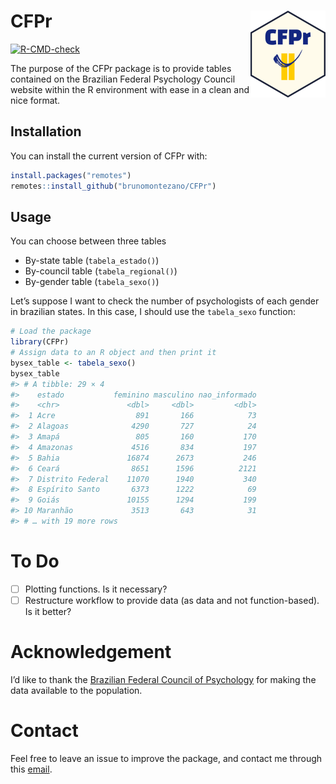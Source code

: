 
<!-- README.md is generated from README.Rmd. Please edit that file -->

# CFPr <a href='https://github.com/brunomontezano/CFPr/'><img src='man/figures/logo.png' align="right" height="139" /></a>

<!-- badges: start -->

[![R-CMD-check](https://github.com/brunomontezano/CFPr/workflows/R-CMD-check/badge.svg)](https://github.com/brunomontezano/CFPr/actions)
<!-- badges: end -->

The purpose of the CFPr package is to provide tables contained on the
Brazilian Federal Psychology Council website within the R environment
with ease in a clean and nice format.

## Installation

You can install the current version of CFPr with:

``` r
install.packages("remotes")
remotes::install_github("brunomontezano/CFPr")
```

## Usage

You can choose between three tables

-   By-state table (`tabela_estado()`)
-   By-council table (`tabela_regional()`)
-   By-gender table (`tabela_sexo()`)

Let’s suppose I want to check the number of psychologists of each gender
in brazilian states. In this case, I should use the `tabela_sexo`
function:

``` r
# Load the package
library(CFPr)
# Assign data to an R object and then print it
bysex_table <- tabela_sexo()
bysex_table
#> # A tibble: 29 × 4
#>    estado           feminino masculino nao_informado
#>    <chr>               <dbl>     <dbl>         <dbl>
#>  1 Acre                  891       166            73
#>  2 Alagoas              4290       727            24
#>  3 Amapá                 805       160           170
#>  4 Amazonas             4516       834           197
#>  5 Bahia               16874      2673           246
#>  6 Ceará                8651      1596          2121
#>  7 Distrito Federal    11070      1940           340
#>  8 Espírito Santo       6373      1222            69
#>  9 Goiás               10155      1294           199
#> 10 Maranhão             3513       643            31
#> # … with 19 more rows
```

# To Do

-   [ ] Plotting functions. Is it necessary?
-   [ ] Restructure workflow to provide data (as data and not
    function-based). Is it better?

# Acknowledgement

I’d like to thank the [Brazilian Federal Council of
Psychology](https://site.cfp.org.br/) for making the data available to
the population.

# Contact

Feel free to leave an issue to improve the package, and contact me
through this [email](mailto:brunodoyt@gmail.com).
